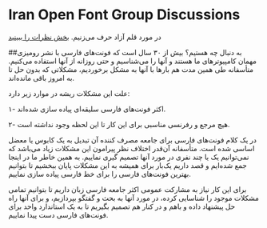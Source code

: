 
# Iran Open Font Group Discussions
در مورد قلم آزاد حرف می‌زنیم.
[بخش نظرات را ببینید](https://github.com/IranOpenFontGroup/Discussions/issues)


##به دنبال چه هستیم؟
بیش از ۳۰ سال است که فونت‌های فارسی با نشر رومیزی مهمان کامپیوترهای ما هستند و آنها را  می‌شناسیم و حتی روزانه از آنها استفاده می‌کنیم. متأسفانه طی  همین مدت هم بارها با آنها به مشکل برخوردیم، مشکلاتی که بدون حل تا به امروز باقی مانده‌اند.

علت این مشکلات ریشه در موارد زیر دارد:

۱- اکثر فونت‌های فارسی سلیقه‌ای پیاده سازی شده‌اند.

۲- هیچ مرجع و رفرنسی مناسبی برای این کار تا این لحظه وجود نداشته است.

 

در یک کلام فونت‌های فارسی برای جامعه مصرف کننده  آن تبدیل به یک کابوس یا معضل اساسی شده است. متأسفانه آن‌قدر اختلاف نظر پیرامون این مشکلات زیاد می‌باشد که نمی‌توانیم یک یا چند نفری در مورد آنها تصمیم گیری نماییم. به همین خاطر ما در اینجا جمع شده‌ایم و قصد داریم یک‌بار برای همیشه به این مشکلات پایان ببخشیم  تا بتوانیم بهترین فونت‌های فارسی را برای خط فارسی پیاده سازی نماییم.

 برای این کار نیاز به مشارکت عمومی اکثر جامعه فارسی زبان داریم تا بتوانیم تمامی مشکلات موجود را شناسایی کرده، در مورد آنها به بحث و گفتگو بپردازیم، و برای آنها راه حل پیشنهاد داده و باهم و در کنار هم تصمیم بگیریم تا به یک استاندارد واحد برای فونت‌های فارسی دست پیدا نماییم.

 

 

